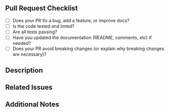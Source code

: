 ## Pull Request Checklist

- [ ] Does your PR fix a bug, add a feature, or improve docs?
- [ ] Is the code tested and linted?
- [ ] Are all tests passing?
- [ ] Have you updated the documentation (README, comments, etc) if needed?
- [ ] Does your PR avoid breaking changes (or explain why breaking changes are necessary)?

## Description

<!-- Please describe your changes and the motivation behind them. -->

## Related Issues

<!-- List any related issues, e.g. Fixes #123 -->

## Additional Notes

<!-- Any other information reviewers should be aware of. -->
